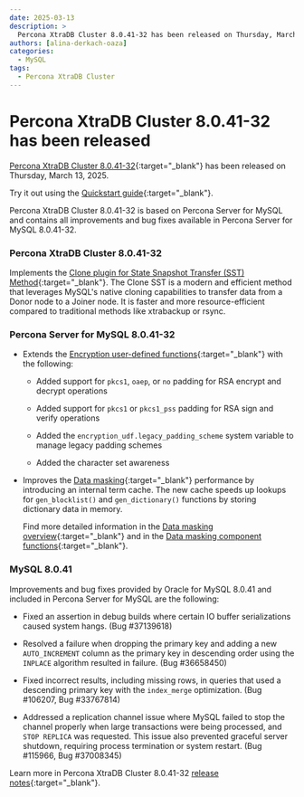 ```yaml
---
date: 2025-03-13
description: >
  Percona XtraDB Cluster 8.0.41-32 has been released on Thursday, March 13, 2025.
authors: [alina-derkach-oaza]
categories:
  - MySQL
tags:
  - Percona XtraDB Cluster
---
```


# Percona XtraDB Cluster 8.0.41-32 has been released

<!-- more -->

[Percona XtraDB Cluster 8.0.41-32](https://docs.percona.com/percona-xtradb-cluster/8.0/){:target="_blank"} has been released on Thursday, March 13, 2025.

Try it out using the [Quickstart guide](https://docs.percona.com/percona-xtradb-cluster/8.0/quickstart-overview.html){:target="_blank"}.

Percona XtraDB Cluster 8.0.41-32 is based on Percona Server for MySQL and contains all improvements and bug fixes available in Percona Server for MySQL 8.0.41-32.

### Percona XtraDB Cluster 8.0.41-32

Implements the [Clone plugin for State Snapshot Transfer (SST) Method](https://docs.percona.com/percona-xtradb-cluster/8.0/clone-sst.html){:target="_blank"}. The Clone SST is a modern and efficient method that leverages MySQL's native cloning capabilities to transfer data from a Donor node to a Joiner node. It is faster and more resource-efficient compared to traditional methods like xtrabackup or rsync.

### Percona Server for MySQL 8.0.41-32

* Extends the [Encryption user-defined functions](https://docs.percona.com/percona-server/8.0/encryption-functions.html){:target="_blank"} with the following:

     * Added support for `pkcs1`, `oaep`, or `no` padding for RSA encrypt and decrypt operations

     * Added support for `pkcs1` or `pkcs1_pss` padding for RSA sign and verify operations

     * Added the `encryption_udf.legacy_padding_scheme` system variable to manage legacy padding schemes

     * Added the character set awareness

* Improves the [Data masking](https://docs.percona.com/percona-server/8.0/data-masking-overview.html){:target="_blank"} performance by introducing an internal term cache. The new cache speeds up lookups for `gen_blocklist()` and `gen_dictionary()` functions by storing dictionary data in memory.

    Find more detailed information in the [Data masking overview](https://docs.percona.com/percona-server/8.0/data-masking-overview.html){:target="_blank"} and in the [Data masking component functions](https://docs.percona.com/percona-server/8.0/data-masking-function-list.html){:target="_blank"}.

### MySQL 8.0.41

Improvements and bug fixes provided by Oracle for MySQL 8.0.41 and included in Percona Server for MySQL are the following:

* Fixed an assertion in debug builds where certain IO buffer serializations caused system hangs. (Bug #37139618)

* Resolved a failure when dropping the primary key and adding a new `AUTO_INCREMENT` column as the primary key in descending order using the `INPLACE` algorithm resulted in failure. (Bug #36658450)

* Fixed incorrect results, including missing rows, in queries that used a descending primary key with the `index_merge` optimization. (Bug #106207, Bug #33767814)

* Addressed a replication channel issue where MySQL failed to stop the channel properly when large transactions were being processed, and `STOP REPLICA` was requested. This issue also prevented graceful server shutdown, requiring process termination or system restart. (Bug #115966, Bug #37008345)

Learn more in Percona XtraDB Cluster 8.0.41-32 [release notes](https://docs.percona.com/percona-xtradb-cluster/8.0/release-notes/8.0.41-32.html){:target="_blank"}.

